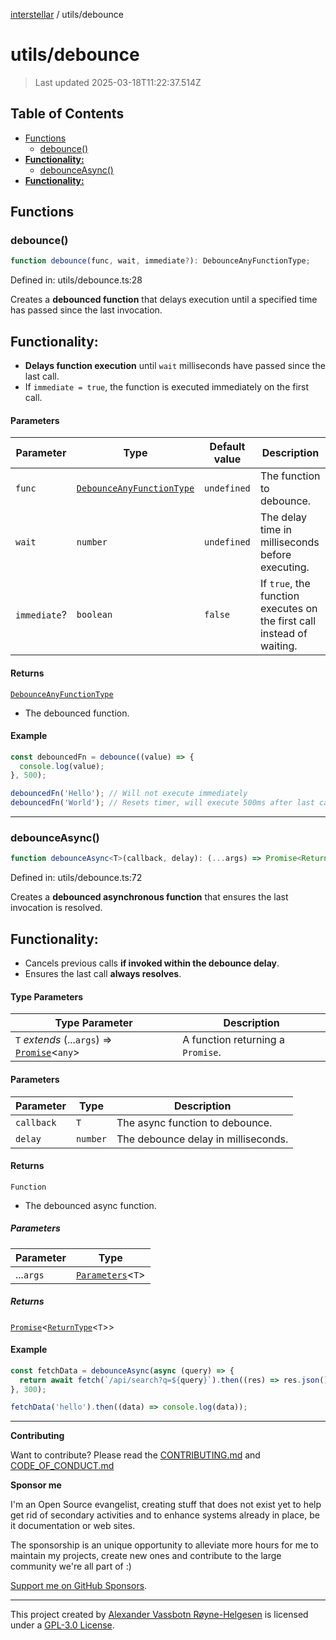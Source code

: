 [interstellar](../README.md) / utils/debounce

# utils/debounce

> Last updated 2025-03-18T11:22:37.514Z

## Table of Contents

- [Functions](#functions)
  - [debounce()](#debounce)
- [**Functionality:**](#functionality)
  - [debounceAsync()](#debounceasync)
- [**Functionality:**](#functionality-1)

## Functions

### debounce()

```ts
function debounce(func, wait, immediate?): DebounceAnyFunctionType;
```

Defined in: utils/debounce.ts:28

Creates a **debounced function** that delays execution until a specified time
has passed since the last invocation.

## **Functionality:**

- **Delays function execution** until `wait` milliseconds have passed since the
  last call.
- If `immediate = true`, the function is executed immediately on the first call.

#### Parameters

| Parameter    | Type                                                                      | Default value | Description                                                            |
| ------------ | ------------------------------------------------------------------------- | ------------- | ---------------------------------------------------------------------- |
| `func`       | [`DebounceAnyFunctionType`](../types/debounce.md#debounceanyfunctiontype) | `undefined`   | The function to debounce.                                              |
| `wait`       | `number`                                                                  | `undefined`   | The delay time in milliseconds before executing.                       |
| `immediate`? | `boolean`                                                                 | `false`       | If `true`, the function executes on the first call instead of waiting. |

#### Returns

[`DebounceAnyFunctionType`](../types/debounce.md#debounceanyfunctiontype)

- The debounced function.

#### Example

```ts
const debouncedFn = debounce((value) => {
  console.log(value);
}, 500);

debouncedFn('Hello'); // Will not execute immediately
debouncedFn('World'); // Resets timer, will execute 500ms after last call
```

---

### debounceAsync()

```ts
function debounceAsync<T>(callback, delay): (...args) => Promise<ReturnType<T>>;
```

Defined in: utils/debounce.ts:72

Creates a **debounced asynchronous function** that ensures the last invocation
is resolved.

## **Functionality:**

- Cancels previous calls **if invoked within the debounce delay**.
- Ensures the last call **always resolves**.

#### Type Parameters

| Type Parameter                                                                                                                       | Description                       |
| ------------------------------------------------------------------------------------------------------------------------------------ | --------------------------------- |
| `T` _extends_ (...`args`) => [`Promise`](https://developer.mozilla.org/docs/Web/JavaScript/Reference/Global_Objects/Promise)\<`any`> | A function returning a `Promise`. |

#### Parameters

| Parameter  | Type     | Description                         |
| ---------- | -------- | ----------------------------------- |
| `callback` | `T`      | The async function to debounce.     |
| `delay`    | `number` | The debounce delay in milliseconds. |

#### Returns

`Function`

- The debounced async function.

##### Parameters

| Parameter | Type                                                                                                 |
| --------- | ---------------------------------------------------------------------------------------------------- |
| ...`args` | [`Parameters`](https://www.typescriptlang.org/docs/handbook/utility-types.html#parameterstype)\<`T`> |

##### Returns

[`Promise`](https://developer.mozilla.org/docs/Web/JavaScript/Reference/Global_Objects/Promise)\<[`ReturnType`](https://www.typescriptlang.org/docs/handbook/utility-types.html#returntypetype)\<`T`>>

#### Example

```ts
const fetchData = debounceAsync(async (query) => {
  return await fetch(`/api/search?q=${query}`).then((res) => res.json());
}, 300);

fetchData('hello').then((data) => console.log(data));
```

---

**Contributing**

Want to contribute? Please read the
[CONTRIBUTING.md](https://github.com/phun-ky/interstellar/blob/main/CONTRIBUTING.md)
and
[CODE_OF_CONDUCT.md](https://github.com/phun-ky/interstellar/blob/main/CODE_OF_CONDUCT.md)

**Sponsor me**

I'm an Open Source evangelist, creating stuff that does not exist yet to help
get rid of secondary activities and to enhance systems already in place, be it
documentation or web sites.

The sponsorship is an unique opportunity to alleviate more hours for me to
maintain my projects, create new ones and contribute to the large community
we're all part of :)

[Support me on GitHub Sponsors](https://github.com/sponsors/phun-ky).

---

This project created by [Alexander Vassbotn Røyne-Helgesen](http://phun-ky.net)
is licensed under a
[GPL-3.0 License](https://choosealicense.com/licenses/gpl-3.0/).
